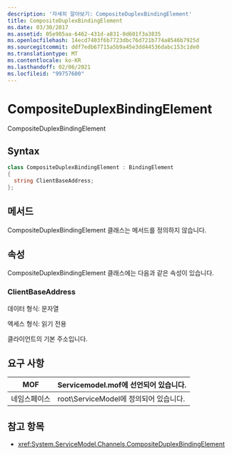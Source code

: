 ```yaml
---
description: '자세히 알아보기: CompositeDuplexBindingElement'
title: CompositeDuplexBindingElement
ms.date: 03/30/2017
ms.assetid: 05e985aa-6462-431d-a831-0d601f3a3835
ms.openlocfilehash: 14ecd7403f6b7723dbc76d721b774a8546b7925d
ms.sourcegitcommit: ddf7edb67715a5b9a45e3dd44536dabc153c1de0
ms.translationtype: MT
ms.contentlocale: ko-KR
ms.lasthandoff: 02/06/2021
ms.locfileid: "99757600"
---
```

# <a name="compositeduplexbindingelement"></a>CompositeDuplexBindingElement

CompositeDuplexBindingElement  
  
## <a name="syntax"></a>Syntax  
  
```csharp
class CompositeDuplexBindingElement : BindingElement  
{  
  string ClientBaseAddress;  
};  
```  
  
## <a name="methods"></a>메서드  

 CompositeDuplexBindingElement 클래스는 메서드를 정의하지 않습니다.  
  
## <a name="properties"></a>속성  

 CompositeDuplexBindingElement 클래스에는 다음과 같은 속성이 있습니다.  
  
### <a name="clientbaseaddress"></a>ClientBaseAddress  

 데이터 형식: 문자열  
  
 액세스 형식: 읽기 전용  
  
 클라이언트의 기본 주소입니다.  
  
## <a name="requirements"></a>요구 사항  
  
|MOF|Servicemodel.mof에 선언되어 있습니다.|  
|---------|-----------------------------------|  
|네임스페이스|root\ServiceModel에 정의되어 있습니다.|  
  
## <a name="see-also"></a>참고 항목

- <xref:System.ServiceModel.Channels.CompositeDuplexBindingElement>
